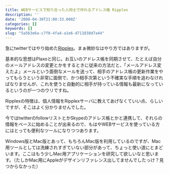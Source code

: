 ```yaml
---
title: WEBサービスで知り合った人同士で作れるアドレス帳 Ripplex
description: ''
date: '2008-04-30T21:00:33.000Z'
categories: []
keywords: []
slug: "5a563e6a-c7f0-4fa4-a1e6-d711838d7a44"
---
```

急にtwitterではやり始めた[Ripplex](http://www.ripplex.com/jpn/)。まぁ微妙なはやり方ではありますが。

基本的な思想はPlaxoと同じ。お互いのアドレス帳を同期させて、たとえば自分のメールアドレスの変更とかをするときに従来の方法だと、「メールアドレス変えたよ」メールという面倒なメールを送って、相手のアドレス帳の更新作業をやってもらうという非常に面倒で、かつ相手次第という不確実な手順を追わなければなりませんが、これを使うと自動的に相手が持っている情報も最新になっているというのが一つのウリですね。

Ripplexの特徴は、個人情報をRipplexサーバに教えてあげなくていい点、らしいですが、そこはよく分かりませんでした。

今ではtwitterのfollowリストとかSkypeのアドレス帳とかと連携して、それらの情報をベースに始めることが出来るので、もはやWEBサービスを使っている方にはとっても便利なツールになりつつあります。

Windows版とMac版とあって、もちろんMac版を利用しているのですが、Mac用ツールとしては洗練されすぎていない部分があって、ちょっと使い道にとまどいます。ここはもう少しMac用アプリケーションを研究して欲しいなと思います。（たしかMac用にAppleがデザインリファレンス出してませんでしたっけ？見つからなかった）